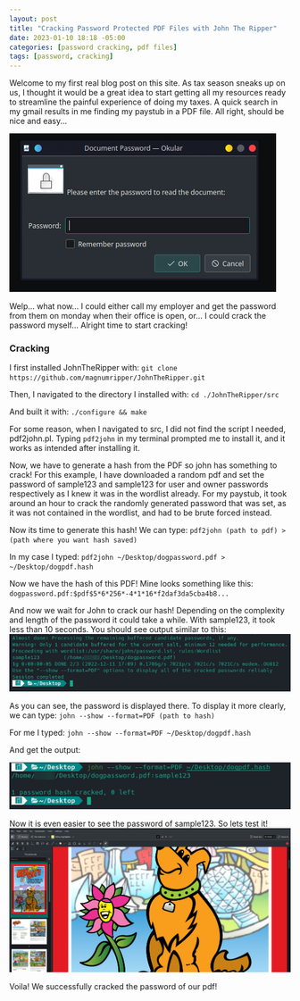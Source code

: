```yaml
---
layout: post
title: "Cracking Password Protected PDF Files with John The Ripper"
date: 2023-01-10 18:18 -05:00
categories: [password cracking, pdf files]
tags: [password, cracking]
---
```

Welcome to my first real blog post on this site. As tax season sneaks up on us, I thought it would be a great idea to start getting all my resources ready to streamline the painful experience of doing my taxes. A quick search in my gmail results in me finding my paystub in a PDF file. All right, should be nice and easy...

<!--more-->

![image](/assets/img/2/p1.png)

Welp... what now... I could either call my employer and get the password from them on monday when their office is open, or... I could crack the password myself... Alright time to start cracking!

### Cracking
I first installed JohnTheRipper with:
`git clone https://github.com/magnumripper/JohnTheRipper.git`

Then, I navigated to the directory I installed with:
`cd ./JohnTheRipper/src`

And built it with:
`./configure && make`


For some reason, when I navigated to src, I did not find the script I needed, pdf2john.pl. Typing `pdf2john` in my terminal prompted me to install it, and it works as intended after installing it.

Now, we have to generate a hash from the PDF so john has something to crack! For this example, I have downloaded a random pdf and set the password of sample123 and sample123 for user and owner passwords respectively as I knew it was in the wordlist already. For my paystub, it took around an hour to crack the randomly generated password that was set, as it was not contained in the wordlist, and had to be brute forced instead.

Now its time to generate this hash! We can type:
`pdf2john (path to pdf) > (path where you want hash saved)`

In my case I typed:
`pdf2john ~/Desktop/dogpassword.pdf > ~/Desktop/dogpdf.hash`

Now we have the hash of this PDF! Mine looks something like this:
`dogpassword.pdf:$pdf$5*6*256*-4*1*16*f2daf3da5cba4b8...`

And now we wait for John to crack our hash! Depending on the complexity and length of the password it could take a while. With sample123, it took less than 10 seconds. You should see output similar to this:
![image](/assets/img/2/p2.png)



As you can see, the password is displayed there. To display it more clearly, we can type:
`john --show --format=PDF (path to hash)`

For me I typed:
`john --show --format=PDF ~/Desktop/dogpdf.hash`

And get the output:

![image](/assets/img/2/p3.png)


Now it is even easier to see the password of sample123. So lets test it!
![image](/assets/img/2/p4.png)

Voila! We successfully cracked the password of our pdf!
